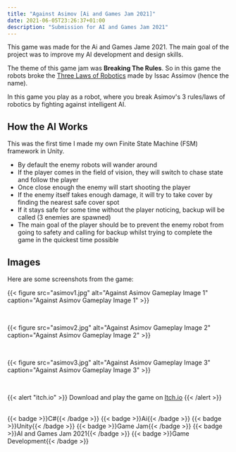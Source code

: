 ```yaml
---
title: "Against Asimov [Ai and Games Jam 2021]"
date: 2021-06-05T23:26:37+01:00
description: "Submission for AI and Games Jam 2021"
---
```


This game was made for the Ai and Games Jame 2021. The main goal of the project was to improve my AI development and design skills.

The theme of this game jam was **Breaking The Rules**. So in this game the robots broke the [Three Laws of Robotics](https://en.wikipedia.org/wiki/Three_Laws_of_Robotics) made by Issac Assimov (hence the name).

In this game you play as a robot, where you break Asimov's 3 rules/laws of robotics by fighting against intelligent AI.

## How the AI Works

This was the first time I made my own Finite State Machine (FSM) framework in Unity.

- By default the enemy robots will wander around
- If the player comes in the field of vision, they will switch to chase state and follow the player
- Once close enough the enemy will start shooting the player
- If the enemy itself takes enough damage, it will try to take cover by finding the nearest safe cover spot
- If it stays safe for some time without the player noticing, backup will be called (3 enemies are spawned)
- The main goal of the player should be to prevent the enemy robot from going to safety and calling for backup whilst trying to complete the game in the quickest time possible

## Images

Here are some screenshots from the game:

{{< figure
    src="asimov1.jpg"
    alt="Against Asimov Gameplay Image 1"
    caption="Against Asimov Gameplay Image 1"
    >}}

</br>

{{< figure
    src="asimov2.jpg"
    alt="Against Asimov Gameplay Image 2"
    caption="Against Asimov Gameplay Image 2"
    >}}

</br>

{{< figure
    src="asimov3.jpg"
    alt="Against Asimov Gameplay Image 3"
    caption="Against Asimov Gameplay Image 3"
    >}}

</br>

{{< alert "itch.io" >}}
Download and play the game on [Itch.io](https://nexus-of-gaming.itch.io/against-asimov)
{{< /alert >}}

</br>

<div style="display: flex; flex-wrap: wrap; gap: 10px;">
  {{< badge >}}C#{{< /badge >}}
  {{< badge >}}Ai{{< /badge >}}
  {{< badge >}}Unity{{< /badge >}}
  {{< badge >}}Game Jam{{< /badge >}}
  {{< badge >}}AI and Games Jam 2021{{< /badge >}}
  {{< badge >}}Game Development{{< /badge >}}
</div>

